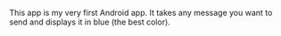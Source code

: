 This app is my very first Android app. It takes any message you want to send and displays it in
blue (the best color).